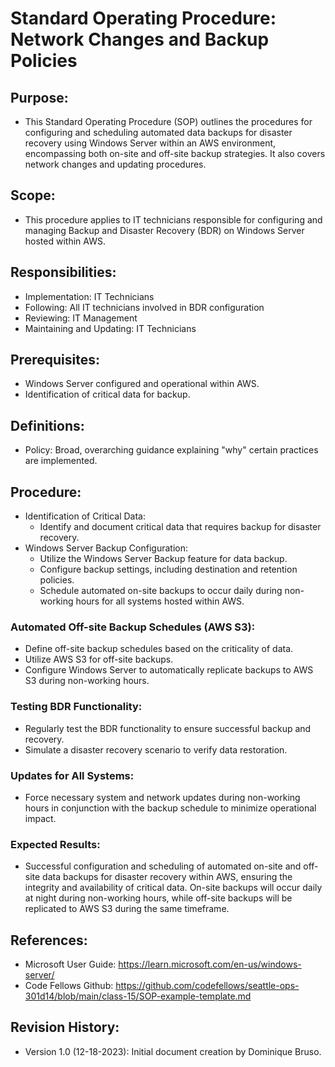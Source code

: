 # Standard Operating Procedure: Network Changes and Backup Policies

## Purpose:
- This Standard Operating Procedure (SOP) outlines the procedures for configuring and scheduling automated data backups for disaster recovery using Windows Server within an AWS environment, encompassing both on-site and off-site backup strategies. It also covers network changes and updating procedures.

## Scope:
- This procedure applies to IT technicians responsible for configuring and managing Backup and Disaster Recovery (BDR) on Windows Server hosted within AWS.

## Responsibilities:
- Implementation: IT Technicians
- Following: All IT technicians involved in BDR configuration
- Reviewing: IT Management
- Maintaining and Updating: IT Technicians

## Prerequisites:
- Windows Server configured and operational within AWS.
- Identification of critical data for backup.

## Definitions:
- Policy: Broad, overarching guidance explaining "why" certain practices are implemented.

## Procedure:
- Identification of Critical Data:
  - Identify and document critical data that requires backup for disaster recovery.
- Windows Server Backup Configuration:
  - Utilize the Windows Server Backup feature for data backup.
  - Configure backup settings, including destination and retention policies.
  - Schedule automated on-site backups to occur daily during non-working hours for all systems hosted within AWS.

### Automated Off-site Backup Schedules (AWS S3):
- Define off-site backup schedules based on the criticality of data.
- Utilize AWS S3 for off-site backups.
- Configure Windows Server to automatically replicate backups to AWS S3 during non-working hours.

### Testing BDR Functionality:
- Regularly test the BDR functionality to ensure successful backup and recovery.
- Simulate a disaster recovery scenario to verify data restoration.

### Updates for All Systems:
- Force necessary system and network updates during non-working hours in conjunction with the backup schedule to minimize operational impact.

### Expected Results:
- Successful configuration and scheduling of automated on-site and off-site data backups for disaster recovery within AWS, ensuring the integrity and availability of critical data. On-site backups will occur daily at night during non-working hours, while off-site backups will be replicated to AWS S3 during the same timeframe.

## References:
- Microsoft User Guide: https://learn.microsoft.com/en-us/windows-server/
- Code Fellows Github: https://github.com/codefellows/seattle-ops-301d14/blob/main/class-15/SOP-example-template.md

## Revision History:
- Version 1.0 (12-18-2023): Initial document creation by Dominique Bruso.


